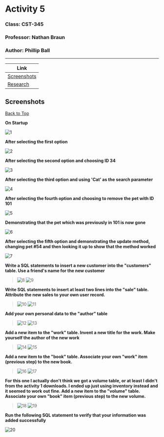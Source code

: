 # Activity 5

### Class: CST-345
### Professor: Nathan Braun
### Author: Phillip Ball

---

| Link | 
| --- |
| [Screenshots](#screenshots) |
| [Research](#research) |

## Screenshots

[Back to Top](#activity-5)

**On Startup**

![1](docs/1.png)

**After selecting the first option**

![2](docs/2.png)

**After selecting the second option and choosing ID 34**

![3](docs/3.png)

**After selecting the third option and using 'Cat' as the search parameter**

![4](docs/4.png)

**After selecting the fourth option and choosing to remove the pet with ID 101**

![5](docs/5.png)

**Demonstrating that the pet which was previously in 101 is now gone**

![6](docs/6.png)

**After selecting the fifth option and demonstrating the update method, changing pet #54 and then looking it up to show that the method worked**

![7](docs/7.png)

**Write a SQL statements to insert a new customer into the "customers" table. Use a friend's name for the new customer**

>![8](docs/8.png)
>![9](docs/9.png)

**Write SQL statements to insert at least two lines into the "sale" table. Attribute the new sales to your own user record.**

>![10](docs/10.png)
>![11](docs/11.png)

**Add your own personal data to the "author" table**

>![12](docs/12.png)
>![13](docs/13.png)

**Add a new item to the "work" table. Invent a new title for the work. Make yourself the author of the new work**

>![14](docs/14.png)
>![15](docs/15.png)

**Add a new item to the "book" table. Associate your own "work" item (previous step) to the new book.**

>![16](docs/16.png)
>![17](docs/17.png)

**For this one I actually don't think we got a volume table, or at least I didn't from the activity 1 downloads. I ended up just using inventory instead and it seemed to work out fine. Add a new item to the "volume" table. Associate your own "book" item (previous step) to the new volume.**

>![18](docs/18.png)
>![19](docs/19.png)

**Run the following SQL statement to verify that your information was added successfully**

![20](docs/20.png)
